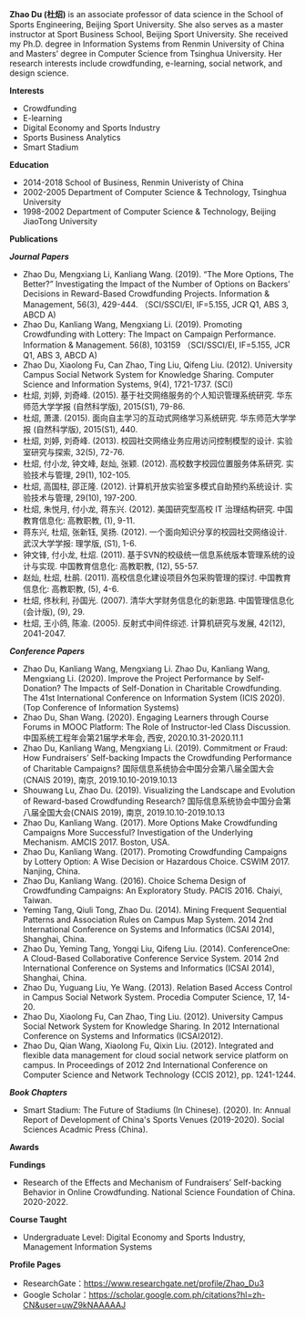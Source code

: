 **Zhao Du (杜炤)** is an associate professor of data science in the School of Sports Engineering, Beijing Sport University. She also serves as a master instructor at Sport Business School, Beijing Sport University. She received my Ph.D. degree in Information Systems from Renmin University of China and Masters’ degree in Computer Science from Tsinghua University. Her research interests include crowdfunding, e-learning, social network, and design science.

**Interests**
* Crowdfunding
* E-learning
* Digital Economy and Sports Industry
* Sports Business Analytics
* Smart Stadium

**Education**
* 2014-2018 School of Business, Renmin Univeristy of China
* 2002-2005 Department of Computer Science & Technology, Tsinghua University
* 1998-2002 Department of Computer Science & Technology, Beijing JiaoTong University

**Publications**

***Journal Papers***
* Zhao Du, Mengxiang Li, Kanliang Wang. (2019). “The More Options, The Better?” Investigating the Impact of the Number of Options on Backers’ Decisions in Reward-Based Crowdfunding Projects. Information & Management, 56(3), 429-444. （SCI/SSCI/EI, IF=5.155, JCR Q1, ABS 3, ABCD A)
* Zhao Du, Kanliang Wang, Mengxiang Li. (2019). Promoting Crowdfunding with Lottery: The Impact on Campaign Performance. Information & Management. 56(8), 103159 （SCI/SSCI/EI, IF=5.155, JCR Q1, ABS 3, ABCD A)
* Zhao Du, Xiaolong Fu, Can Zhao, Ting Liu, Qifeng Liu. (2012). University Campus Social Network System for Knowledge Sharing. Computer Science and Information Systems, 9(4), 1721-1737. (SCI)
* 杜炤, 刘婷, 刘奇峰. (2015). 基于社交网络服务的个人知识管理系统研究. 华东师范大学学报 (自然科学版), 2015(S1), 79-86.
* 杜炤, 萧潇. (2015). 面向自主学习的互动式网络学习系统研究. 华东师范大学学报 (自然科学版), 2015(S1), 440.
* 杜炤, 刘婷, 刘奇峰. (2013). 校园社交网络业务应用访问控制模型的设计. 实验室研究与探索, 32(5), 72-76.
* 杜炤, 付小龙, 钟文峰, 赵灿, 张颖. (2012). 高校数字校园位置服务体系研究. 实验技术与管理, 29(1), 102-105.
* 杜炤, 高国柱, 邵正隆. (2012). 计算机开放实验室多模式自助预约系统设计. 实验技术与管理, 29(10), 197-200.
* 杜炤, 朱悦月, 付小龙, 蒋东兴. (2012). 美国研究型高校 IT 治理结构研究. 中国教育信息化: 高教职教, (1), 9-11.
* 蒋东兴, 杜炤, 张新钰, 吴扬. (2012). 一个面向知识分享的校园社交网络设计. 武汉大学学报: 理学版, (S1), 1-6.
* 钟文锋, 付小龙, 杜炤. (2011). 基于SVN的校级统一信息系统版本管理系统的设计与实现. 中国教育信息化: 高教职教, (12), 55-57.
* 赵灿, 杜炤, 杜鹃. (2011). 高校信息化建设项目外包采购管理的探讨. 中国教育信息化: 高教职教, (5), 4-6.
* 杜炤, 佟秋利, 孙国光. (2007). 清华大学财务信息化的新思路. 中国管理信息化 (会计版), (9), 29.
* 杜炤, 王小鸽, 陈渝. (2005). 反射式中间件综述. 计算机研究与发展, 42(12), 2041-2047.

***Conference Papers***
* Zhao Du, Kanliang Wang, Mengxiang Li. Zhao Du, Kanliang Wang, Mengxiang Li. (2020). Improve the Project Performance by Self-Donation? The Impacts of Self-Donation in Charitable Crowdfunding. The 41st International Conference on Information System (ICIS 2020). (Top Conference of Information Systems)
* Zhao Du, Shan Wang. (2020). Engaging Learners through Course Forums in MOOC Platform: The Role of Instructor-led Class Discussion. 中国系统工程年会第21届学术年会, 西安, 2020.10.31-2020.11.1
* Zhao Du, Kanliang Wang, Mengxiang Li. (2019). Commitment or Fraud: How Fundraisers’ Self-backing Impacts the Crowdfunding Performance of Charitable Campaigns? 国际信息系统协会中国分会第八届全国大会(CNAIS 2019), 南京, 2019.10.10-2019.10.13
* Shouwang Lu, Zhao Du. (2019). Visualizing the Landscape and Evolution of Reward-based Crowdfunding Research? 国际信息系统协会中国分会第八届全国大会(CNAIS 2019), 南京, 2019.10.10-2019.10.13
* Zhao Du, Kanliang Wang. (2017). More Options Make Crowdfunding Campaigns More Successful? Investigation of the Underlying Mechanism. AMCIS 2017. Boston, USA.
* Zhao Du, Kanliang Wang. (2017). Promoting Crowdfunding Campaigns by Lottery Option: A Wise Decision or Hazardous Choice. CSWIM 2017. Nanjing, China.
* Zhao Du, Kanliang Wang. (2016). Choice Schema Design of Crowdfunding Campaigns: An Exploratory Study. PACIS 2016. Chaiyi, Taiwan.
* Yeming Tang, Qiuli Tong, Zhao Du. (2014). Mining Frequent Sequential Patterns and Association Rules on Campus Map System. 2014 2nd International Conference on Systems and Informatics (ICSAI 2014), Shanghai, China.
* Zhao Du, Yeming Tang, Yongqi Liu, Qifeng Liu. (2014). ConferenceOne: A Cloud-Based Collaborative Conference Service System. 2014 2nd International Conference on Systems and Informatics (ICSAI 2014), Shanghai, China.
* Zhao Du, Yuguang Liu, Ye Wang. (2013). Relation Based Access Control in Campus Social Network System. Procedia Computer Science, 17, 14-20.
* Zhao Du, Xiaolong Fu, Can Zhao, Ting Liu. (2012). University Campus Social Network System for Knowledge Sharing. In 2012 International Conference on Systems and Informatics (ICSAI2012). 
* Zhao Du, Qian Wang, Xiaolong Fu, Qixin Liu. (2012). Integrated and flexible data management for cloud social network service platform on campus. In Proceedings of 2012 2nd International Conference on Computer Science and Network Technology (CCIS 2012), pp. 1241-1244.

***Book Chapters***
* Smart Stadium: The Future of Stadiums (In Chinese). (2020). In: Annual Report of Development of China's Sports Venues (2019-2020). Social Sciences Acadmic Press (China).

**Awards**

**Fundings**
* Research of the Effects and Mechanism of Fundraisers’ Self-backing Behavior in Online Crowdfunding. National Science Foundation of China. 2020-2022.

**Course Taught**
* Undergraduate Level: Digital Economy and Sports Industry, Management Information Systems

**Profile Pages**
* ResearchGate：https://www.researchgate.net/profile/Zhao_Du3
* Google Scholar：https://scholar.google.com.ph/citations?hl=zh-CN&user=uwZ9kNAAAAAJ



